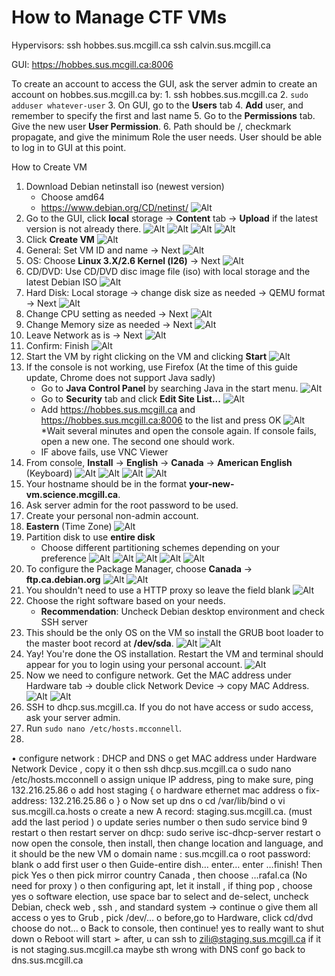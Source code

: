 # How to Manage CTF VMs

Hypervisors:
ssh hobbes.sus.mcgill.ca
ssh calvin.sus.mcgill.ca


GUI: 
https://hobbes.sus.mcgill.ca:8006

To create an account to access the GUI, ask the server admin to create an account on hobbes.sus.mcgill.ca by:
	1. ssh hobbes.sus.mcgill.ca
	2. `sudo adduser whatever-user`
	3. On GUI, go to the **Users** tab
	4. **Add** user, and remember to specify the first and last name
	5. Go to the **Permissions** tab. Give the new user **User Permission**.
	6. Path should be /, checkmark propagate, and give the minimum Role the user needs.
User should be able to log in to GUI at this point.

How to Create VM 
1. Download Debian netinstall iso (newest version)
	* Choose amd64 
	* https://www.debian.org/CD/netinst/ 
 	![Alt](/1.png "")
2. Go to the GUI, click **local** storage -> **Content** tab -> **Upload** if the latest version is not already there.
	![Alt](/2.png "")
	![Alt](/3.png "")
	![Alt](/4.png "")
	![Alt](/5.png "")
3. Click **Create VM**
	![Alt](/5_1.png "")
4. General: Set VM ID and name -> Next
	![Alt](/5_2.png "")
5. OS: Choose **Linux 3.X/2.6 Kernel (l26)** -> Next
	![Alt](/5_3.png "")
6. CD/DVD: Use CD/DVD disc image file (iso) with local storage and the latest Debian ISO
	![Alt](/5_4.png "")
7. Hard Disk: Local storage -> change disk size as needed -> QEMU format -> Next
	![Alt](/5_5.png "")
8. Change CPU setting as needed -> Next
	![Alt](/5_6.png "")
9. Change Memory size as needed -> Next
	![Alt](/5_7.png "")
10. Leave Network as is -> Next
	![Alt](/5_8.png "")
11. Confirm: Finish
	![Alt](/5_9.png "")
12. Start the VM by right clicking on the VM and clicking **Start**
	![Alt](/5_10.png "")
12. If the console is not working, use Firefox (At the time of this guide update, Chrome does not support Java sadly)
	* Go to **Java Control Panel** by searching Java in the start menu.
	![Alt](/5_11.png "")
	* Go to **Security** tab and click **Edit Site List...**
	![Alt](/5_12.png "")
	* Add https://hobbes.sus.mcgill.ca and https://hobbes.sus.mcgill.ca:8006 to the list and press OK
	![Alt](/5_13.png "")
	*Wait several minutes and open the console again. If console fails, open a new one. The second one should work.
	* IF above fails, use VNC Viewer
13. From console, **Install** -> **English** -> **Canada** -> **American English** (Keyboard)
	![Alt](/6.png "")
	![Alt](/7.png "")
	![Alt](/8.png "")
	![Alt](/9.png "")
14. Your hostname should be in the format **your-new-vm.science.mcgill.ca**.
15. Ask server admin for the root password to be used.
16. Create your personal non-admin account.
17. **Eastern** (Time Zone)
	![Alt](/10.png "")
18. Partition disk to use **entire disk**
	* Choose different partitioning schemes depending on your preference
	![Alt](/11.png "")
	![Alt](/12.png "")
	![Alt](/13.png "")
	![Alt](/14.png "")
	![Alt](/15.png "")
19. To configure the Package Manager, choose **Canada** -> **ftp.ca.debian.org**
	![Alt](/16.png "")
	![Alt](/17.png "")
20. You shouldn't need to use a HTTP proxy so leave the field blank
	![Alt](/18.png "")
21. Choose the right software based on your needs.
	* **Recommendation**: Uncheck Debian desktop environment and check SSH server
22. This should be the only OS on the VM so install the GRUB boot loader to the master boot record at **/dev/sda**.
	![Alt](/21.png "")
	![Alt](/22.png "")
23. Yay! You're done the OS installation. Restart the VM and terminal should appear for you to login using your personal account.
	![Alt](/23.png "")
24. Now we need to configure network. Get the MAC address under Hardware tab -> double click Network Device -> copy MAC Address.
	![Alt](/24.png "")
	![Alt](/25.png "")
25. SSH to dhcp.sus.mcgill.ca. If you do not have access or sudo access, ask your server admin.
26. Run `sudo nano /etc/hosts.mcconnell`.
27. 


•	configure network : DHCP and DNS
o	get MAC address under Hardware Network Device , copy it 
o	then ssh dhcp.sus.mcgill.ca
o	sudo nano /etc/hosts.mcconnell
o	assign unique IP address, ping to make sure, ping 132.216.25.86
o	add host staging {
o	hardware ethernet mac address
o	fix-address: 132.216.25.86
o	}
o	Now set up dns 
o	cd /var/lib/bind
o	vi sus.mcgill.ca.hosts
o	create a new A record: staging.sus.mcgill.ca. (must add the last period )
o	update series number
o	then sudo service bind 9 restart
o	then restart server on dhcp: sudo serive isc-dhcp-server restart
o	now open the console, then install, then change location and language,  and it should be the new VM
o	domain name : sus.mcgill.ca
o	root password: blank 
o	add first user
o	 then Guide-entire dish… enter… enter …finish! Then pick Yes
o	then pick mirror country Canada , then choose …rafal.ca
		(No need for proxy )
o	 then configuring apt, let it install , if thing pop , choose yes
o	software election, use space bar to select and de-select, uncheck Debian, check web , ssh , and standard system -> continue
o	give them all access 
o	yes to Grub , pick /dev/…
o	before,go to Hardware, click cd/dvd  choose do not…
o	Back to console, then continue! yes to really want to shut down
o	Reboot will start
➢	after, u can ssh to zili@staging.sus.mcgill.ca
if it is not staging.sus.mcgill.ca
maybe sth wrong with DNS conf
go back to dns.sus.mcgill.ca
